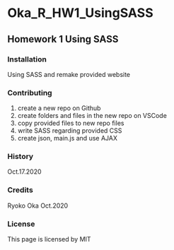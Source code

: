 # Oka_R_HW1_UsingSASS

## Homework 1 Using SASS

### Installation
Using SASS and remake provided website

### Contributing
1. create a new repo on Github
2. create folders and files in the new repo on VSCode
3. copy provided files to new repo files
4. write SASS regarding provided CSS
5. create json, main.js and use AJAX

### History
Oct.17.2020

### Credits
Ryoko Oka Oct.2020

### License
This page is licensed by MIT

